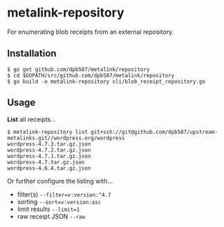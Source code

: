 # metalink-repository

For enumerating blob receipts from an external repository.


## Installation

    $ go get github.com/dpb587/metalink/repository
    $ cd $GOPATH/src/github.com/dpb587/metalink/repository
    $ go build -o metalink-repository cli/blob_receipt_repository.go


## Usage

**List** all receipts...

    $ metalink-repository list git+ssh://git@github.com/dpb587/upstream-metalinks.git//wordpress.org/wordpress
    wordpress-4.7.3.tar.gz.json
    wordpress-4.7.2.tar.gz.json
    wordpress-4.7.1.tar.gz.json
    wordpress-4.7.tar.gz.json
    wordpress-4.6.4.tar.gz.json

Or further configure the listing with...

 * filter(s) `--filter=v:version:^4.7`
 * sorting `--sort=v:version:asc`
 * limit results `--limit=1`
 * raw receipt JSON `--raw`
